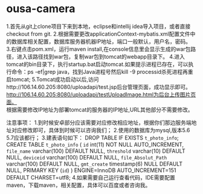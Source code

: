 # ousa-camera
1.首先从git上clone项目下来到本地，eclipse和intellij idea导入项目，或者直接checkout from git.
2.根据需要更改applicationContext-mybatis.xml配置文件中的数据库相关配置，数据库服务器机器IP地址，端口一般默认，用户名，密码。
3.右键点击pom.xml，运行maven install,在console信息里会显示生成的war包路径，进入该路径找到war包，复制war包到tomcat的webapp目录下。
4.进入tomcat的bin目录下，执行startup.bat启动tomcat.如果提示进程已存在，可以执行命令：ps -ef|grep java，找到Java进程号然后kill -9 processid杀死进程再重启tomcat;
5.Tomcat成功启动以后,访问http://106.14.60.205:8080/uploadapi/test.jsp后台管理页面，成功显示即可。http://106.14.60.205:8080/uploadapi/testUploadImage.html为后台上传图片页面。  
  根据需要修改IP地址为部署tomcat的服务器的IP地址,URL其他部分不需要修改。
  
  
  
  注意事项：
  1.到时候安卓部分应该需要对应修改相应地址，根据你们那边服务端地址对应修改即可，具体到时候可以咨询我们；
  2.使用的数据库为mysql,版本5.6 5.7应该都行；
  3.建表语句如下：
  DROP TABLE IF EXISTS `t_photo_info`;
CREATE TABLE `t_photo_info` (
  `id` int(11) NOT NULL AUTO_INCREMENT,
  `file_name` varchar(100) DEFAULT NULL,
  `threshold` varchar(10) DEFAULT NULL,
  `deviceid` varchar(100) DEFAULT NULL,
  `file_Absolut_Path` varchar(100) DEFAULT NULL,
  `gmt_create` timestamp(6) NULL DEFAULT NULL,
  PRIMARY KEY (`id`)
) ENGINE=InnoDB AUTO_INCREMENT=151 DEFAULT CHARSET=utf8;
4.如果需要自己运行查看代码，IDE需要配置maven，下载maven，相关配置，具体可以百度或者咨询我。

